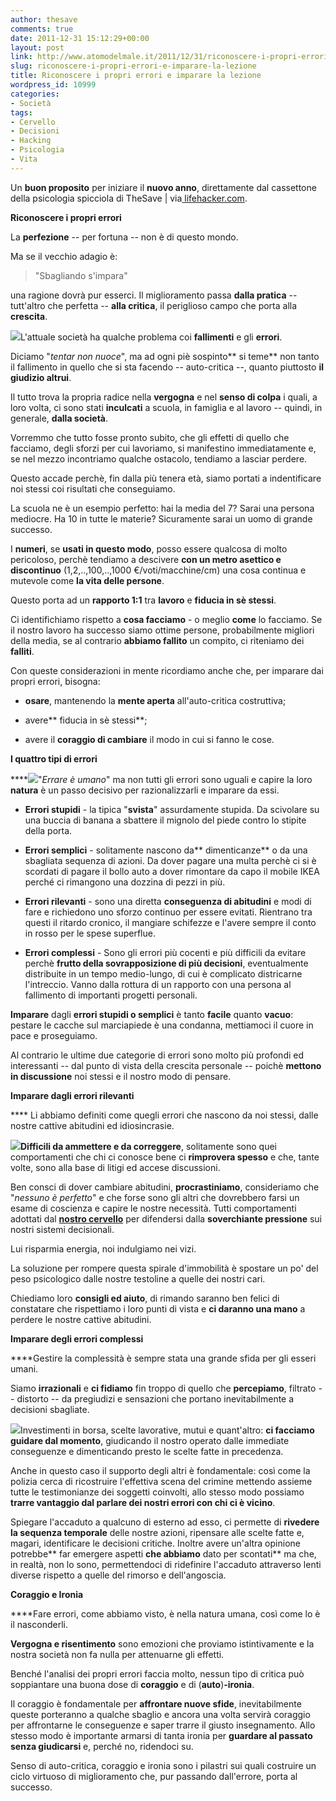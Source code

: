 ```yaml
---
author: thesave
comments: true
date: 2011-12-31 15:12:29+00:00
layout: post
link: http://www.atomodelmale.it/2011/12/31/riconoscere-i-propri-errori-e-imparare-la-lezione/
slug: riconoscere-i-propri-errori-e-imparare-la-lezione
title: Riconoscere i propri errori e imparare la lezione
wordpress_id: 10999
categories:
- Società
tags:
- Cervello
- Decisioni
- Hacking
- Psicologia
- Vita
---
```


Un **buon proposito** per iniziare il **nuovo anno**, direttamente dal cassettone della psicologia spicciola di TheSave | via[ lifehacker.com](http://lifehacker.com/5863490/how-to-learn-from-your-mistakes).

**Riconoscere i propri errori**

La **perfezione** -- per fortuna -- non è di questo mondo.

Ma se il vecchio adagio è:


<blockquote>"Sbagliando s'impara"</blockquote>


una ragione dovrà pur esserci. Il miglioramento passa **dalla pratica** -- tutt'altro che perfetta -- **alla critica**, il periglioso campo che porta alla **crescita**.

![](http://www.atomodelmale.it/wp-content/uploads/2011/12/wrong_way1-300x219.png)L'attuale società ha qualche problema coi **fallimenti** e gli **errori**.

Diciamo "_tentar non nuoce_", ma ad ogni piè sospinto** si teme** non tanto il fallimento in quello che si sta facendo -- auto-critica --, quanto piuttosto **il giudizio altrui**.

Il tutto trova la propria radice nella **vergogna** e nel **senso di colpa** i quali, a loro volta, ci sono stati **inculcati** a scuola, in famiglia e al lavoro -- quindi, in generale, **dalla società**.

Vorremmo che tutto fosse pronto subito, che gli effetti di quello che facciamo, degli sforzi per cui lavoriamo, si manifestino immediatamente e, se nel mezzo incontriamo qualche ostacolo, tendiamo a lasciar perdere.

Questo accade perchè, fin dalla più tenera età, siamo portati a indentificare noi stessi coi risultati che conseguiamo.

La scuola ne è un esempio perfetto: hai la media del 7? Sarai una persona mediocre. Ha 10 in tutte le materie? Sicuramente sarai un uomo di grande successo.

I **numeri**, se **usati in questo modo**, posso essere qualcosa di molto pericoloso, perchè tendiamo a descivere **con un metro asettico e discontinuo** (1,2,..,100,..,1000 €/voti/macchine/cm) una cosa continua e mutevole come **la vita delle persone**.

Questo porta ad un **rapporto 1:1** tra **lavoro** e **fiducia in sè stessi**.

Ci identifichiamo rispetto a **cosa facciamo** - o meglio **come** lo facciamo. Se il nostro lavoro ha successo siamo ottime persone, probabilmente migliori della media, se al contrario **abbiamo fallito** un compito, ci riteniamo dei **falliti**.

Con queste considerazioni in mente ricordiamo anche che, per imparare dai propri errori, bisogna:



	
  * **osare**, mantenendo la **mente aperta** all'auto-critica costruttiva;

	
  * avere** fiducia in sè stessi**;

	
  * avere il **coraggio di cambiare** il modo in cui si fanno le cose.



**I quattro tipi di errori**

****![](http://www.atomodelmale.it/wp-content/uploads/2011/12/charlot-290x300.jpg)"_Errare è umano_" ma non tutti gli errori sono uguali e capire la loro **natura** è un passo decisivo per razionalizzarli e imparare da essi.



	
  * **Errori stupidi** - la tipica "**svista**" assurdamente stupida. Da scivolare su una buccia di banana a sbattere il mignolo del piede contro lo stipite della porta.

	
  * **Errori semplici** - solitamente nascono da** dimenticanze** o da una sbagliata sequenza di azioni. Da dover pagare una multa perchè ci si è scordati di pagare il bollo auto a dover rimontare da capo il mobile IKEA perché ci rimangono una dozzina di pezzi in più.

	
  * **Errori rilevanti** - sono una diretta **conseguenza di abitudini** e modi di fare e richiedono uno sforzo continuo per essere evitati. Rientrano tra questi il ritardo cronico, il mangiare schifezze e l'avere sempre il conto in rosso per le spese superflue.

	
  * **Errori complessi** - Sono gli errori più cocenti e più difficili da evitare perchè **frutto della sovrapposizione di più decisioni**, eventualmente distribuite in un tempo medio-lungo, di cui è complicato districarne l'intreccio. Vanno dalla rottura di un rapporto con una persona al fallimento di importanti progetti personali.


**Imparare** dagli **errori stupidi o semplici** è tanto **facile** quanto **vacuo**: pestare le cacche sul marciapiede è una condanna, mettiamoci il cuore in pace e proseguiamo.

Al contrario le ultime due categorie di errori sono molto più profondi ed interessanti -- dal punto di vista della crescita personale -- poichè **mettono in discussione** noi stessi e il nostro modo di pensare.

**Imparare dagli errori rilevanti**

**** Li abbiamo definiti come quegli errori che nascono da noi stessi, dalle nostre cattive abitudini ed idiosincrasie.

**![](http://www.atomodelmale.it/wp-content/uploads/2011/12/sociallyackwardpening-300x300.jpg)Difficili da ammettere e da correggere**, solitamente sono quei comportamenti che chi ci conosce bene ci **rimprovera spesso** e che, tante volte, sono alla base di litigi ed accese discussioni.

Ben consci di dover cambiare abitudini, **procrastiniamo**, consideriamo che "_nessuno è perfetto_" e che forse sono gli altri che dovrebbero farsi un esame di coscienza e capire le nostre necessità. Tutti comportamenti adottati dal **[nostro cervello](http://www.atomodelmale.it/2010/12/29/la-top-5-dei-modi-in-cui-il-cervello-ci-boicotta-e-i-metodi-per-evitarlo/)** per difendersi dalla **soverchiante pressione** sui nostri sistemi decisionali.

Lui risparmia energia, noi indulgiamo nei vizi.

La soluzione per rompere questa spirale d'immobilità è spostare un po' del peso psicologico dalle nostre testoline a quelle dei nostri cari.

Chiediamo loro **consigli ed aiuto**, di rimando saranno ben felici di constatare che rispettiamo i loro punti di vista e **ci daranno una mano** a perdere le nostre cattive abitudini.

**Imparare degli errori complessi**

****Gestire la complessità è sempre stata una grande sfida per gli esseri umani.

Siamo **irrazionali** e **ci fidiamo** fin troppo di quello che **percepiamo**, filtrato -- distorto -- da pregiudizi e sensazioni che portano inevitabilmente a decisioni sbagliate.

![](http://www.atomodelmale.it/wp-content/uploads/2011/12/rubik-300x222.jpg)Investimenti in borsa, scelte lavorative, mutui e quant'altro: **ci facciamo guidare dal momento**, giudicando il nostro operato dalle immediate conseguenze e dimenticando presto le scelte fatte in precedenza.

Anche in questo caso il supporto degli altri è fondamentale: così come la polizia cerca di ricostruire l'effettiva scena del crimine mettendo assieme tutte le testimonianze dei soggetti coinvolti, allo stesso modo possiamo **trarre vantaggio dal parlare dei nostri errori con chi ci è vicino**.

Spiegare l'accaduto a qualcuno di esterno ad esso, ci permette di **rivedere la sequenza temporale** delle nostre azioni, ripensare alle scelte fatte e, magari, identificare le decisioni critiche. Inoltre avere un'altra opinione potrebbe** far emergere aspetti **che abbiamo** dato per scontati** ma che, in realtà, non lo sono, permettendoci di ridefinire l'accaduto attraverso lenti diverse rispetto a quelle del rimorso e dell'angoscia.

**Coraggio e Ironia**

****Fare errori, come abbiamo visto, è nella natura umana, così come lo è il nasconderli.

**Vergogna e risentimento** sono emozioni che proviamo istintivamente e la nostra società non fa nulla per attenuarne gli effetti.

Benché l'analisi dei propri errori faccia molto, nessun tipo di critica può soppiantare una buona dose di **coraggio** e di (**auto**)**-ironia**.

Il coraggio è fondamentale per **affrontare nuove sfide**, inevitabilmente queste porteranno a qualche sbaglio e ancora una volta servirà coraggio per affrontarne le conseguenze e saper trarre il giusto insegnamento. Allo stesso modo è importante armarsi di tanta ironia per **guardare al passato senza giudicarsi** e, perché no, ridendoci su.

Senso di auto-critica, coraggio e ironia sono i pilastri sui quali costruire un ciclo virtuoso di miglioramento che, pur passando dall'errore, porta al successo.
